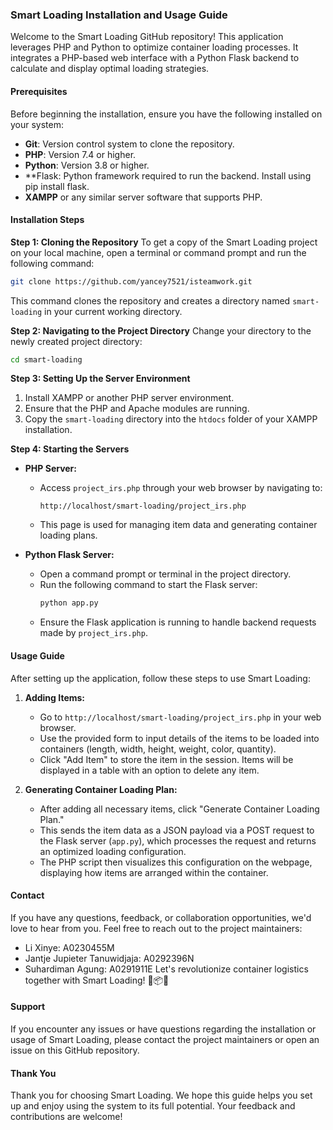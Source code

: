 ### Smart Loading Installation and Usage Guide

Welcome to the Smart Loading GitHub repository! This application leverages PHP and Python to optimize container loading processes. It integrates a PHP-based web interface with a Python Flask backend to calculate and display optimal loading strategies.

#### Prerequisites
Before beginning the installation, ensure you have the following installed on your system:
- **Git**: Version control system to clone the repository.
- **PHP**: Version 7.4 or higher.
- **Python**: Version 3.8 or higher.
- **Flask: Python framework required to run the backend. Install using pip install flask.
- **XAMPP** or any similar server software that supports PHP.

#### Installation Steps

**Step 1: Cloning the Repository**
To get a copy of the Smart Loading project on your local machine, open a terminal or command prompt and run the following command:

```sh
git clone https://github.com/yancey7521/isteamwork.git
```

This command clones the repository and creates a directory named `smart-loading` in your current working directory.

**Step 2: Navigating to the Project Directory**
Change your directory to the newly created project directory:

```sh
cd smart-loading
```

**Step 3: Setting Up the Server Environment**
1. Install XAMPP or another PHP server environment.
2. Ensure that the PHP and Apache modules are running.
3. Copy the `smart-loading` directory into the `htdocs` folder of your XAMPP installation.

**Step 4: Starting the Servers**

- **PHP Server:**
  - Access `project_irs.php` through your web browser by navigating to:
    ```plaintext
    http://localhost/smart-loading/project_irs.php
    ```
  - This page is used for managing item data and generating container loading plans.

- **Python Flask Server:**
  - Open a command prompt or terminal in the project directory.
  - Run the following command to start the Flask server:
    ```sh
    python app.py
    ```
  - Ensure the Flask application is running to handle backend requests made by `project_irs.php`.

#### Usage Guide
After setting up the application, follow these steps to use Smart Loading:

1. **Adding Items:**
   - Go to `http://localhost/smart-loading/project_irs.php` in your web browser.
   - Use the provided form to input details of the items to be loaded into containers (length, width, height, weight, color, quantity).
   - Click "Add Item" to store the item in the session. Items will be displayed in a table with an option to delete any item.

2. **Generating Container Loading Plan:**
   - After adding all necessary items, click "Generate Container Loading Plan."
   - This sends the item data as a JSON payload via a POST request to the Flask server (`app.py`), which processes the request and returns an optimized loading configuration.
   - The PHP script then visualizes this configuration on the webpage, displaying how items are arranged within the container.

#### Contact
If you have any questions, feedback, or collaboration opportunities, we'd love to hear from you. Feel free to reach out to the project maintainers:

   - Li Xinye: A0230455M
   - Jantje Jupieter Tanuwidjaja: A0292396N
   - Suhardiman Agung: A0291911E
Let's revolutionize container logistics together with Smart Loading! 🚢📦🌟

#### Support
If you encounter any issues or have questions regarding the installation or usage of Smart Loading, please contact the project maintainers or open an issue on this GitHub repository.

#### Thank You
Thank you for choosing Smart Loading. We hope this guide helps you set up and enjoy using the system to its full potential. Your feedback and contributions are welcome!